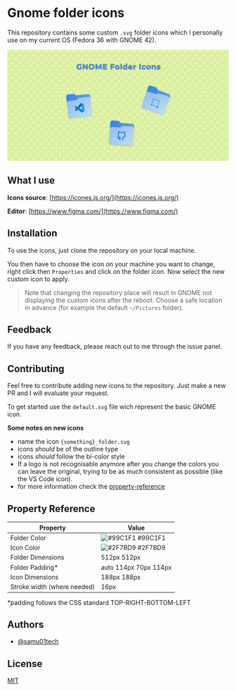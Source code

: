 
# Gnome folder icons

This repository contains some custom `.svg` folder icons which I personally use on my current OS (Fedora 36 with GNOME 42). 

![Cover Image](https://raw.githubusercontent.com/Samu01Tech/contents/main/Projects/cover-gh.png)





## What I use

**Icons source**: [https://icones.js.org/](https://icones.js.org/)

**Editor**: [https://www.figma.com/](https://www.figma.com/)


## Installation

To use the icons, just clone the repository on your local machine.

You then have to choose the icon on your machine you want to change, right click then `Properties` and click on the folder icon. Now select the new custom icon to apply.

> Note that changing the repository place will result in GNOME not displaying the custom icons after the reboot. Choose a safe location in advance (for example the default `~/Pictures` folder).
## Feedback

If you have any feedback, please reach out to me through the issue panel.


## Contributing

Feel free to contribute adding new icons to the repository. Just make a new PR and I will evaluate your request.

To get started use the `default.svg` file wich represent the basic GNOME icon.

**Some notes on new icons**
- name the icon `{something}_folder.svg`
- icons _should_ be of the outline type
- icons _should_ follow the bi-color style
- If a logo is not recognisable anymore after you change the colors you can leave the original, trying to be as much consistent as possible (like the VS Code icon).
- for more information check the [property-reference](#property-reference)
## Property Reference

| Property             | Value                                                                |
| ----------------- | ------------------------------------------------------------------ |
| Folder Color | ![#99C1F1](https://via.placeholder.com/10/99C1F1?text=+) #99C1F1 |
| Icon Color | ![#2F7BD9](https://via.placeholder.com/10/2F7BD9?text=+) #2F7BD9 |
| Folder Dimensions | 512px 512px |
| Folder Padding* | auto 114px 70px 114px | 
| Icon Dimensions | 188px 188px|
| Stroke width (where needed) | 16px|

*padding follows the CSS standard TOP-RIGHT-BOTTOM-LEFT
## Authors

- [@samu01tech](https://www.github.com/samu01tech)



## License

[MIT](https://choosealicense.com/licenses/mit/)


